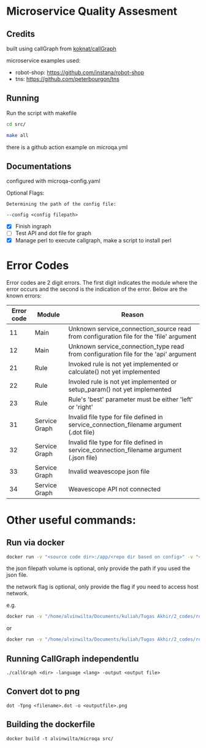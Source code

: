 # Microservice Quality Assesment

## Credits

built using callGraph from [koknat/callGraph](https://github.com/koknat/callGraph)

microservice examples used:

- robot-shop: https://github.com/instana/robot-shop
- tns: https://github.com/peterbourgon/tns

## Running

Run the script with makefile

```bash
cd src/

make all
```

there is a github action example on microqa.yml

## Documentations

configured with microqa-config.yaml

Optional Flags:

```
Determining the path of the config file:

--config <config filepath>
```

- [x] Finish ingraph
- [ ] Test API and dot file for graph
- [x] Manage perl to execute callgraph, make a script to install perl

# Error Codes

Error codes are 2 digit errors. The first digit indicates the module where the error occurs and the second is the indication of the error. Below are the known errors:

| Error code | Module        | Reason                                                                                  |
| ---------- | ------------- | --------------------------------------------------------------------------------------- |
| 11         | Main          | Unknown service_connection_source read from configuration file for the 'file' argument  |
| 12         | Main          | Unknown service_connection_type read from configuration file for the 'api' argument     |
| 21         | Rule          | Invoked rule is not yet implemented or calculate() not yet implemented                  |
| 22         | Rule          | Involed rule is not yet implemented or setup_param() not yet implemented                |
| 23         | Rule          | Rule's 'best' parameter must be either 'left' or 'right'                                |
| 31         | Service Graph | Invalid file type for file defined in service_connection_filename argument (.dot file)  |
| 32         | Service Graph | Invalid file type for file defined in service_connection_filename argument (.json file) |
| 33         | Service Graph | Invalid weavescope json file                                                            |
| 34         | Service Graph | Weavescope API not connected                                                            |

# Other useful commands:

## Run via docker

```bash
docker run -v "<source code dir>:/app/<repo dir based on config>" -v "<config filepath>:/app/<config filename>" -v "<weavescope json filepath>:/app/<json filepath>" --network=host microqa
```

the json filepath volume is optional, only provide the path if you used the json file.

the network flag is optional, only provide the flag if you need to access host network.

e.g.

```bash
docker run -v "/home/alvinwilta/Documents/kuliah/Tugas Akhir/2_codes/robot-shop/:/app/robot-shop/" -v "./microqa-config.yaml:/app microqa-config.yaml" -v "./net_graph.json:/app/net_graph.json" microqa
```

or

```bash
docker run -v "/home/alvinwilta/Documents/kuliah/Tugas Akhir/2_codes/robot-shop/:/app/robot-shop/" -v "./microqa-config.yaml:/app microqa-config.yaml" --network=host microqa
```

## Running CallGraph independentlu

```
./callGraph <dir> -language <lang> -output <output file>
```

## Convert dot to png

```
dot -Tpng <filename>.dot -o <outputfile>.png
```

## Building the dockerfile

```
docker build -t alvinwilta/microqa src/
```
